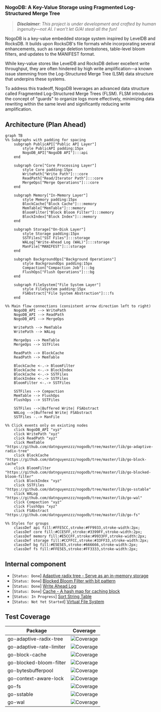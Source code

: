 ### NogoDB: A Key-Value Storage using Fragmented Log-Structured Merge Tree

>_**Disclaimer**: This project is under development and crafted by human ingenuity—not AI. I won’t let G/AI steal all the fun!_

NogoDB is a key-value embedded storage system inspired by LevelDB and RocksDB. It builds upon RocksDB's file formats while 
incorporating several enhancements, such as range deletion tombstones, table-level bloom filters, and updates to the MANIFEST format.

While key-value stores like LevelDB and RocksDB deliver excellent write throughput, they are often hindered by 
high write amplification—a known issue stemming from the Log-Structured Merge Tree (LSM) data structure that underpins 
these systems. 

To address this tradeoff, NogoDB leverages an advanced data structure called 
Fragmented Log-Structured Merge Trees (FLSM). FLSM introduces the concept of "guards" to organize logs more effectively, 
minimizing data rewriting within the same level and significantly reducing write amplification.

## Architecture (Plan Ahead)
```mermaid
graph TB
%% Subgraphs with padding for spacing
    subgraph PublicAPI["Public API Layer"]
        style PublicAPI padding:15px
        NogoDB_API["NogoDB API"]:::api
    end

    subgraph Core["Core Processing Layer"]
        style Core padding:15px
        WritePath["Write Path"]:::core
        ReadPath["Read/Iterator Path"]:::core
        MergeOps["Merge Operations"]:::core
    end

    subgraph Memory["In-Memory Layer"]
        style Memory padding:15px
        BlockCache["Block Cache"]:::memory
        MemTable["MemTable"]:::memory
        BloomFilter["Block Bloom Filter"]:::memory
        BlockIndex["Block Index"]:::memory
    end

    subgraph Storage["On-Disk Layer"]
        style Storage padding:15px
        SSTFiles["SST Files"]:::storage
        WALog["Write-Ahead Log (WAL)"]:::storage
        ManFile["MANIFEST"]:::storage
    end

    subgraph BackgroundOps["Background Operations"]
        style BackgroundOps padding:15px
        Compaction["Compaction Job"]:::bg
        FlushOps["Flush Operations"]:::bg
    end

    subgraph FileSystem["File System Layer"]
        style FileSystem padding:15px
        FSAbstract["File System Abstraction"]:::fs
    end

%% Main flow connections (consistent arrow direction left to right)
    NogoDB_API --> WritePath
    NogoDB_API --> ReadPath
    NogoDB_API --> MergeOps

    WritePath --> MemTable
    WritePath --> WALog

    MergeOps --> MemTable
    MergeOps --> SSTFiles

    ReadPath --> BlockCache
    ReadPath --> MemTable

    BlockCache <-.-> BloomFilter
    BlockCache <-.-> BlockIndex
    BlockCache <-.-> SSTFiles
    BlockIndex <-.-> SSTFiles
    BloomFilter <-.-> SSTFiles

    SSTFiles --> Compaction
    MemTable --> FlushOps
    FlushOps --> SSTFiles

    SSTFiles -->|Buffered Write| FSAbstract
    WALog -->|Buffered Write| FSAbstract
    SSTFiles -.-> ManFile

%% Click events only on existing nodes
    click NogoDB_API "xyz"
    click WritePath "xyz"
    click ReadPath "xyz"
    click MemTable "https://github.com/datnguyenzzz/nogodb/tree/master/lib/go-adaptive-radix-tree"
    click BlockCache "https://github.com/datnguyenzzz/nogodb/tree/master/lib/go-block-cache"
    click BloomFilter "https://github.com/datnguyenzzz/nogodb/tree/master/lib/go-blocked-bloom-filter"
    click BlockIndex "xyz"
    click SSTFiles "https://github.com/datnguyenzzz/nogodb/tree/master/lib/go-sstable"
    click WALog "https://github.com/datnguyenzzz/nogodb/tree/master/lib/go-wal"
    click Compaction "xyz"
    click FlushOps "xyz"
    click FSAbstract "https://github.com/datnguyenzzz/nogodb/tree/master/lib/go-fs"

%% Styles for groups
    classDef api fill:#FFE5CC,stroke:#FF9933,stroke-width:2px;
    classDef core fill:#CCE5FF,stroke:#3399FF,stroke-width:2px;
    classDef memory fill:#E5CCFF,stroke:#9933FF,stroke-width:2px;
    classDef storage fill:#CCFFCC,stroke:#33FF33,stroke-width:2px;
    classDef bg fill:#E5E5E5,stroke:#666666,stroke-width:2px;
    classDef fs fill:#FFE5E5,stroke:#FF3333,stroke-width:2px;
```

## Internal component
- [`Status: Done`] [Adaptive radix tree - Serve as an in-memory storage](lib/go-adaptive-radix-tree/README.md)
- [`Status: Done`] [Blocked Bloom Filter with bit pattern](lib/go-blocked-bloom-filter/README.md)
- [`Status: Done`] [Write Ahead Log](lib/go-wal/README.md)
- [`Status: Done`] [Cache - A hash map for caching block](lib/go-block-cache/README.md)
- [`Status: In Progress`] [Sort String Table](lib/go-sstable/README.md)
- [`Status: Not Yet Started`] [Virtual File System](lib/go-fs)


























## Test Coverage

| Package | Coverage |
|---------|----------|
| go-adaptive-radix-tree | ![Coverage](https://img.shields.io/badge/coverage-53-yellow) |
| go-adaptive-rate-limiter | ![Coverage](https://img.shields.io/badge/coverage-53-yellow) |
| go-block-cache | ![Coverage](https://img.shields.io/badge/coverage-83-green) |
| go-blocked-bloom-filter | ![Coverage](https://img.shields.io/badge/coverage-90-green) |
| go-bytesbufferpool | ![Coverage](https://img.shields.io/badge/coverage-90-green) |
| go-context-aware-lock | ![Coverage](https://img.shields.io/badge/coverage-0-red) |
| go-fs | ![Coverage](https://img.shields.io/badge/coverage-0-red) |
| go-sstable | ![Coverage](https://img.shields.io/badge/coverage-35-red) |
| go-wal | ![Coverage](https://img.shields.io/badge/coverage-16-red) |

